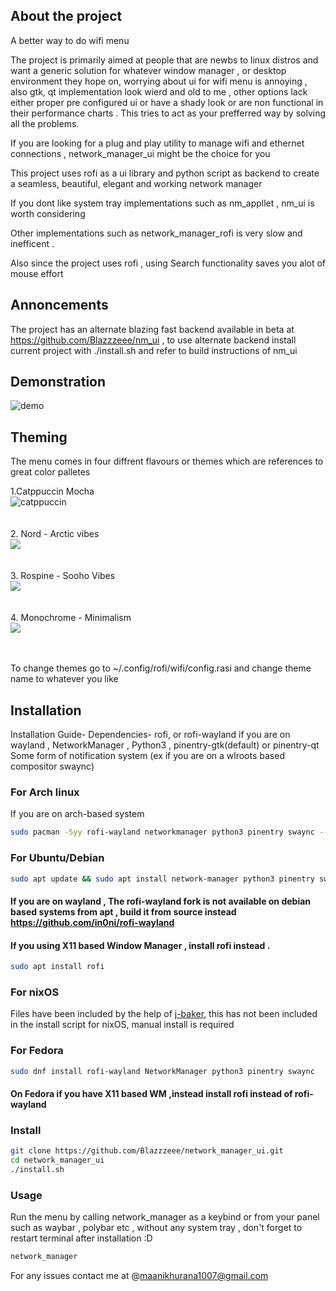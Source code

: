 ## About the project
A better way to do wifi menu

The project is primarily aimed at  people that are newbs to linux distros and want a generic solution for whatever window manager , or desktop environment they hope on, worrying about ui for wifi menu is annoying , also gtk, qt implementation look wierd and old to me , other options lack either proper pre configured ui or have a shady look or are non functional in their performance charts . This tries to act as your prefferred way by solving all the problems.

If you are looking for a plug and play utility to manage wifi and ethernet connections , network_manager_ui might be the choice for you

This project uses rofi as a ui library and python script as backend to create a seamless, beautiful, elegant and working network manager 

If you dont like system tray implementations such as nm_appllet , nm_ui is worth considering 

Other implementations such as network_manager_rofi is very slow and inefficent .

Also since the project uses rofi , using Search functionality saves you alot of mouse effort

## Annoncements 

The project has an alternate blazing fast backend available in beta at https://github.com/Blazzzeee/nm_ui , to use alternate backend install current project with ./install.sh and refer to build instructions of nm_ui

## Demonstration

![demo](assets/nm-ui.gif)

## Theming 
The menu comes in four diffrent flavours or themes which are references to great color palletes

1.Catppuccin Mocha <br>
  ![catppuccin](assets/u-cat.jpg)
<br><br><br>
2. Nord - Arctic vibes
<br>
  ![](assets/ui-nord.jpg)
<br><br><br>
3. Rospine - Sooho Vibes
<br>
  ![](assets/ui-rose.jpg)
<br><br><br>
4. Monochrome - Minimalism
   <br>
   ![](assets/ui-tra.jpg)
<br><br><br>

To change themes go to ~/.config/rofi/wifi/config.rasi and change theme name to whatever you like 

## Installation


Installation Guide-
Dependencies- rofi, or rofi-wayland if you are on wayland , NetworkManager , Python3 , pinentry-gtk(default) or pinentry-qt
Some form of notification system (ex if you are on a wlroots based compositor swaync) 

### For Arch linux
If you are on arch-based system 

```bash
sudo pacman -Syy rofi-wayland networkmanager python3 pinentry swaync --needed
```
### For Ubuntu/Debian
```bash
sudo apt update && sudo apt install network-manager python3 pinentry swaync
```
#### If you are on wayland , The rofi-wayland fork is not available on debian based systems from apt , build it from source instead <br> https://github.com/in0ni/rofi-wayland

#### If you using X11 based Window Manager , install rofi instead . 

``` bash 
sudo apt install rofi
```
### For nixOS 
Files have been included by the help of [j-baker](https://github.com/j-baker), this has not been included in the install script for nixOS, manual install is required


### For Fedora
```bash
sudo dnf install rofi-wayland NetworkManager python3 pinentry swaync
```

#### On Fedora if you have X11 based WM ,instead install rofi instead of rofi-wayland

### Install
```bash
git clone https://github.com/Blazzzeee/network_manager_ui.git
cd network_manager_ui
./install.sh
```
  


### Usage
Run the menu by calling network_manager as a keybind or from your panel such as waybar , polybar etc , without any system tray
, don't forget to restart terminal after installation :D
```bash
network_manager
```
For any issues contact me at @maanikhurana1007@gmail.com
